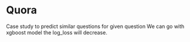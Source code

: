 # Quora
Case study to predict similar questions for given question
We can go with xgboost model the log_loss will decrease.
